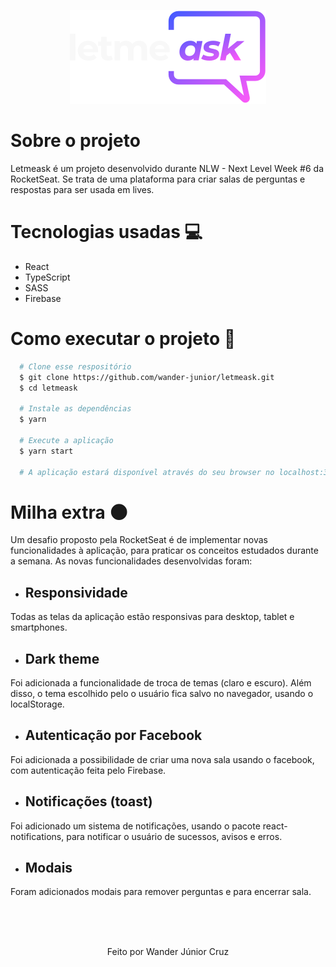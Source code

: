 <p align="center">
  <img src=./src/assets/images/dark-logo.svg/>
</p>

# Sobre o projeto

Letmeask é um projeto desenvolvido durante NLW - Next Level Week #6 da RocketSeat. Se trata de uma plataforma para criar salas de perguntas e respostas para ser usada em lives.

# Tecnologias usadas :computer:

- React
- TypeScript
- SASS
- Firebase

# Como executar o projeto :rocket:
```bash
  # Clone esse respositório
  $ git clone https://github.com/wander-junior/letmeask.git
  $ cd letmeask
  
  # Instale as dependências
  $ yarn
  
  # Execute a aplicação
  $ yarn start
  
  # A aplicação estará disponível através do seu browser no localhost:3000
```

# Milha extra :new_moon:

Um desafio proposto pela RocketSeat é de implementar novas funcionalidades à aplicação, para praticar os conceitos estudados durante a semana. As novas funcionalidades desenvolvidas foram:

- ## Responsividade

Todas as telas da aplicação estão responsivas para desktop, tablet e smartphones.

- ## Dark theme 

Foi adicionada a funcionalidade de troca de temas (claro e escuro). Além disso, o tema escolhido pelo o usuário fica salvo no navegador, usando o localStorage.

- ## Autenticação por Facebook

Foi adicionada a possibilidade de criar uma nova sala usando o facebook, com autenticação feita pelo Firebase.

- ## Notificações (toast)

Foi adicionado um sistema de notificações, usando o pacote react-notifications, para notificar o usuário de sucessos, avisos e erros.

- ## Modais

Foram adicionados modais para remover perguntas e para encerrar sala.

<br/><br/><br/>

<p align="center">Feito por Wander Júnior Cruz</p>
